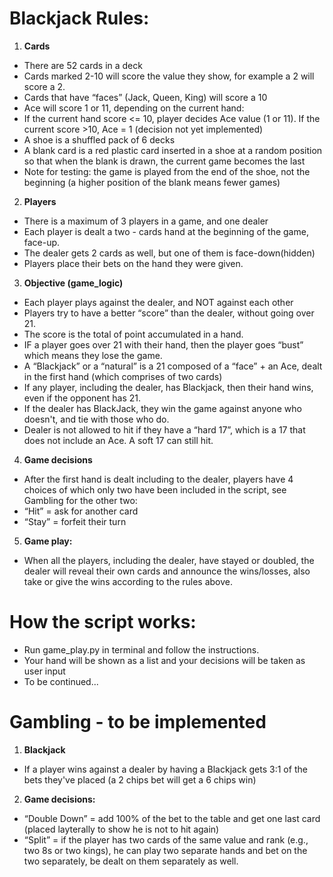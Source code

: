 # Blackjack Rules:

1. __Cards__

- There are 52 cards in a deck
- Cards marked 2-10 will score the value they show, for example a 2 will score a 2.
- Cards that have “faces” (Jack, Queen, King)  will score a 10
- Ace will score 1 or 11, depending on the current hand:
- If the current hand score <= 10, player decides Ace value (1 or 11). If the current score >10, Ace = 1 (decision not yet implemented)
- A shoe is a shuffled pack of 6 decks
- A blank card is a red plastic card inserted in a shoe at a random position so that when the blank is drawn, the current game becomes the last
- Note for testing: the game is played from the end of the shoe, not the beginning (a higher position of the blank means fewer games)

2. __Players__

- There is a maximum of 3 players in a game, and one dealer
- Each player is dealt a two - cards hand at the beginning of the game, face-up.
- The dealer gets 2 cards as well, but one of them is face-down(hidden)
- Players place their bets on the hand they were given.

3. __Objective (game_logic)__

- Each player plays against the dealer, and NOT against each other
- Players try to have a better “score” than the dealer, without going over 21.
- The score is the total of point accumulated in a hand. 
- IF a player goes over 21 with their hand, then the player goes “bust” which means they lose the game.
- A “Blackjack” or a “natural” is a 21 composed of a “face” + an Ace, dealt in the first hand (which comprises of two cards)
- If any player, including the dealer, has Blackjack, then their hand wins, even if the opponent has 21.
- If the dealer has BlackJack, they win the game against anyone who doesn't, and tie with those who do.
- Dealer is not allowed to hit if they have a “hard 17”, which is a 17 that does not include an Ace. A soft 17 can still hit. 

4. __Game decisions__

- After the first hand is dealt including to the dealer, players have 4 choices of which only two have been included in the script, see Gambling for the other two:
- “Hit” = ask for another card
- “Stay” = forfeit their turn

5. __Game play:__

- When all the players, including the dealer, have stayed or doubled, the dealer will reveal their own cards and announce the wins/losses, also take or give the wins according to the rules above.
# How the script works:
- Run game_play.py in terminal and follow the instructions. 
- Your hand will be shown as a list and your decisions will be taken as user input
- To be continued...

# Gambling - to be implemented
1. __Blackjack__

- If a player wins against a dealer by having a Blackjack gets 3:1 of the bets they've placed (a 2 chips bet will get a 6 chips win)

2. __Game decisions:__

- “Double Down” = add 100% of the bet to the table and get one last card (placed layterally to show he is not to hit again)
- “Split” = if the player has two cards of the same value and rank (e.g., two 8s or two kings), he can play two separate hands and bet on the two separately, be dealt on them separately as well.




